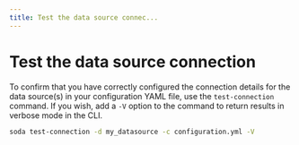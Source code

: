 ```yaml
---
title: Test the data source connec...
---
```


# Test the data source connection <a href="#test-the-data-source-connection" id="test-the-data-source-connection"></a>

To confirm that you have correctly configured the connection details for the data source(s) in your configuration YAML file, use the `test-connection` command. If you wish, add a `-V` option to the command to return results in verbose mode in the CLI.

```sh
soda test-connection -d my_datasource -c configuration.yml -V
```

